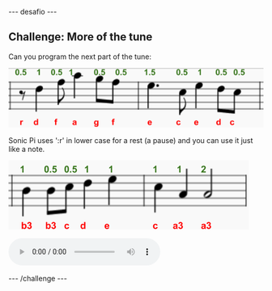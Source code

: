 \--- desafio \---

## Challenge: More of the tune

Can you program the next part of the tune:

![captura de ecrã](images/tetris-notes4.png)

Sonic Pi uses ':r' in lower case for a rest (a pause) and you can use it just like a note.

![captura de ecrã](images/tetris-notes5.png)

<div id="audio-preview" class="pdf-hidden">
  <audio controls preload> <source src="resources/tetris-c2.mp3" type="audio/mpeg"> Your browser does not support the <code>audio</code> element. </audio>
</div>

\--- /challenge \---